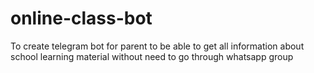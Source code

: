 # online-class-bot
To create telegram bot for parent to be able to get all information about school learning material without need to go through whatsapp group
